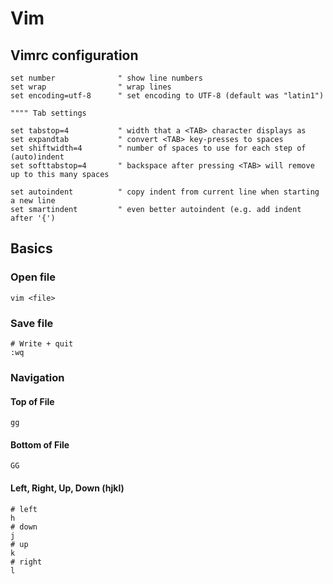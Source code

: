 # Vim

<!-- toc -->

## Vimrc configuration

```
set number              " show line numbers
set wrap                " wrap lines
set encoding=utf-8      " set encoding to UTF-8 (default was "latin1")

"""" Tab settings

set tabstop=4           " width that a <TAB> character displays as
set expandtab           " convert <TAB> key-presses to spaces
set shiftwidth=4        " number of spaces to use for each step of (auto)indent
set softtabstop=4       " backspace after pressing <TAB> will remove up to this many spaces

set autoindent          " copy indent from current line when starting a new line
set smartindent         " even better autoindent (e.g. add indent after '{')
```

## Basics

### Open file

```
vim <file>
```

### Save file
```
# Write + quit
:wq
```

### Navigation

#### Top of File

```
gg
```

#### Bottom of File

```
GG
```

#### Left, Right, Up, Down (hjkl)
```
# left
h
# down
j
# up
k
# right
l
```

